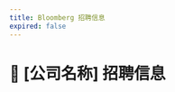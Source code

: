 ```yaml
---
title: Bloomberg 招聘信息
expired: false
---
```


# 📌 [公司名称] 招聘信息

<JobPostingTable job-posting-json-path="bloomberg/data/senior-full-stack-software-engineer-compliance-applications.json" />